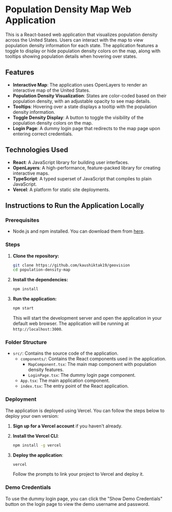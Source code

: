 # Population Density Map Web Application

This is a React-based web application that visualizes population density across the United States. Users can interact with the map to view population density information for each state. The application features a toggle to display or hide population density colors on the map, along with tooltips showing population details when hovering over states.

## Features

- **Interactive Map**: The application uses OpenLayers to render an interactive map of the United States.
- **Population Density Visualization**: States are color-coded based on their population density, with an adjustable opacity to see map details.
- **Tooltips**: Hovering over a state displays a tooltip with the population density information.
- **Toggle Density Display**: A button to toggle the visibility of the population density colors on the map.
- **Login Page**: A dummy login page that redirects to the map page upon entering correct credentials.


## Technologies Used

- **React**: A JavaScript library for building user interfaces.
- **OpenLayers**: A high-performance, feature-packed library for creating interactive maps.
- **TypeScript**: A typed superset of JavaScript that compiles to plain JavaScript.
- **Vercel**: A platform for static site deployments.

## Instructions to Run the Application Locally

### Prerequisites

- Node.js and npm installed. You can download them from [here](https://nodejs.org/).

### Steps

1. **Clone the repository:**

    ```bash
    git clone https://github.com/kaushiktak19/geovision
    cd population-density-map
    ```

2. **Install the dependencies:**

    ```bash
    npm install
    ```

3. **Run the application:**

    ```bash
    npm start
    ```

    This will start the development server and open the application in your default web browser. The application will be running at `http://localhost:3000`.

### Folder Structure

- `src/`: Contains the source code of the application.
  - `components/`: Contains the React components used in the application.
    - `MapComponent.tsx`: The main map component with population density features.
    - `LoginPage.tsx`: The dummy login page component.
  - `App.tsx`: The main application component.
  - `index.tsx`: The entry point of the React application.

### Deployment

The application is deployed using Vercel. You can follow the steps below to deploy your own version:

1. **Sign up for a Vercel account** if you haven't already.
2. **Install the Vercel CLI**:

    ```bash
    npm install -g vercel
    ```

3. **Deploy the application**:

    ```bash
    vercel
    ```

    Follow the prompts to link your project to Vercel and deploy it.

### Demo Credentials

To use the dummy login page, you can click the "Show Demo Credentials" button on the login page to view the demo username and password.
